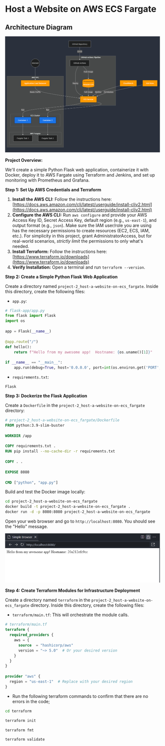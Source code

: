 # Host a Website on AWS ECS Fargate

## Architecture Diagram

![Architecture Diagram](./architecture-diagram/host-website-on-ecr_fargate.PNG)


**Project Overview:**

We'll create a simple Python Flask web application, containerize it with Docker, deploy it to AWS Fargate using Terraform and Jenkins, and set up monitoring with Prometheus and Grafana.

**Step 1: Set Up AWS Credentials and Terraform**

1.  **Install the AWS CLI:**  Follow the instructions here: [https://docs.aws.amazon.com/cli/latest/userguide/install-cliv2.html](https://docs.aws.amazon.com/cli/latest/userguide/install-cliv2.html)
2.  **Configure the AWS CLI:** Run `aws configure` and provide your AWS Access Key ID, Secret Access Key, default region (e.g., `us-east-1`), and output format (e.g., `json`). Make sure the IAM user/role you are using has the necessary permissions to create resources (EC2, ECS, IAM, etc.).  For simplicity in this project, grant AdministratorAccess, but for real-world scenarios, *strictly limit* the permissions to only what's needed.
3.  **Install Terraform:** Follow the instructions here: [https://www.terraform.io/downloads](https://www.terraform.io/downloads)
4.  **Verify Installation:** Open a terminal and run `terraform --version`.

**Step 2: Create a Simple Python Flask Web Application**

Create a directory named `project-2_host-a-website-on-ecs_fargate`. Inside this directory, create the following files:

*   `app.py`:

```python
# flask-app/app.py
from flask import Flask
import os

app = Flask(__name__)

@app.route("/")
def hello():
    return f"Hello from my awesome app!  Hostname: {os.uname()[1]}"

if __name__ == "__main__":
    app.run(debug=True, host='0.0.0.0', port=int(os.environ.get('PORT', 8080)))
```

*   `requirements.txt`:

```
Flask
```

**Step 3: Dockerize the Flask Application**

Create a `Dockerfile` in the `project-2_host-a-website-on-ecs_fargate` directory:

```dockerfile
# project-2_host-a-website-on-ecs_fargate/Dockerfile
FROM python:3.9-slim-buster

WORKDIR /app

COPY requirements.txt .
RUN pip install --no-cache-dir -r requirements.txt

COPY . .

EXPOSE 8080

CMD ["python", "app.py"]
```

Build and test the Docker image locally:

```bash
cd project-2_host-a-website-on-ecs_fargate
docker build -t project-2_host-a-website-on-ecs_fargate .
docker run -d -p 8080:8080 project-2_host-a-website-on-ecs_fargate
```

Open your web browser and go to `http://localhost:8080`.  You should see the "Hello" message.

![Test Docker Locally](./images/build-and-test-docker-locally.PNG)

**Step 4: Create Terraform Modules for Infrastructure Deployment**

Create a directory named `terraform` in the `project-2_host-a-website-on-ecs_fargate` directory.  Inside this directory, create the following files:

*   `terraform/main.tf`:  This will orchestrate the module calls.

```terraform
# terraform/main.tf
terraform {
  required_providers {
    aws = {
      source  = "hashicorp/aws"
      version = "~> 5.0"  # Or your desired version
    }
  }
}

provider "aws" {
  region = "us-east-1"  # Replace with your desired region
}
```
* Run the following terraform commands to confirm that there are no errors in the code;

```bash
cd terraform
```

```bash
terraform init
```

```bash
terraform fmt
```

```bash
terraform validate
```